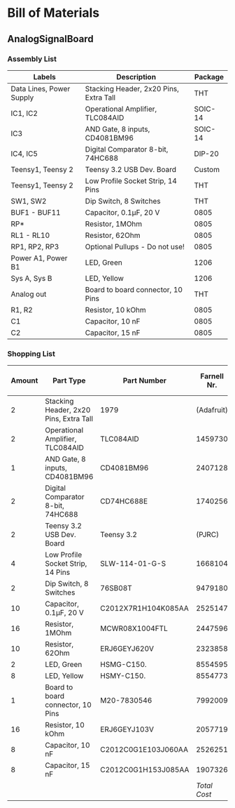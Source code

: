 # Bill of Materials
## AnalogSignalBoard

### Assembly List
| Labels | Description | Package |
|-|-|-|
| Data Lines, Power Supply | Stacking Header, 2x20 Pins, Extra Tall  | THT |
| IC1, IC2 | Operational Amplifier, TLC084AID | SOIC-14 |
| IC3 | AND Gate, 8 inputs, CD4081BM96 | SOIC-14 |
| IC4, IC5 | Digital Comparator 8-bit, 74HC688 | DIP-20 |
| Teensy1, Teensy 2 | Teensy 3.2 USB Dev. Board | Custom |
| Teensy1, Teensy 2 | Low Profile Socket Strip, 14 Pins | THT |
| SW1, SW2 | Dip Switch, 8 Switches | THT |
| BUF1 - BUF11 | Capacitor, 0.1µF, 20 V | 0805 |
| RP* | Resistor, 1MOhm | 0805 |
| RL1 - RL10 | Resistor, 62Ohm | 0805 |
| RP1, RP2, RP3 | Optional Pullups - Do not use! | 0805 |
| Power A1, Power B1 | LED, Green | 1206 |
| Sys A, Sys B | LED, Yellow | 1206 |
| Analog out | Board to board connector, 10 Pins | THT |
| R1, R2 | Resistor, 10 kOhm | 0805 |
| C1 | Capacitor, 10 nF | 0805 |
| C2 | Capacitor, 15 nF | 0805 |

### Shopping List

| Amount | Part Type | Part Number | Farnell Nr. | Approx. Cost p.U. |
|-|-|-|-|-:|
|2| Stacking Header, 2x20 Pins, Extra Tall | 1979 | (Adafruit) | 2.50 € |
|2| Operational Amplifier, TLC084AID | TLC084AID | 1459730 | 3.41 € |
|1| AND Gate, 8 inputs, CD4081BM96 | CD4081BM96 | 2407128 | 0.35 € |
|2| Digital Comparator 8-bit, 74HC688 | CD74HC688E | 1740256 | 1.73 € |
|2| Teensy 3.2 USB Dev. Board | Teensy 3.2 | (PJRC) | 16.84 € |
|4| Low Profile Socket Strip, 14 Pins | SLW-114-01-G-S | 1668104 | 2.60 € |
|2| Dip Switch, 8 Switches | 76SB08T | 9479180 | 1.27 € |
|10| Capacitor, 0.1µF, 20 V | C2012X7R1H104K085AA | 2525147 | 0.11 € |
|16| Resistor, 1MOhm | MCWR08X1004FTL | 2447596 | 0.01 € |
|10| Resistor, 62Ohm | ERJ6GEYJ620V | 2323858 | 0.02 € |
|2| LED, Green | HSMG-C150. | 8554595 | 0.52 € |
|8| LED, Yellow | HSMY-C150. | 8554773 | 0.88 € |
|1| Board to board connector, 10 Pins | M20-7830546 | 7992009 | 1.06 € |
|16| Resistor, 10 kOhm | ERJ6GEYJ103V | 2057719 | 0.02 € |
|8| Capacitor, 10 nF | C2012C0G1E103J060AA | 2526251 | 0.22 € |
|8| Capacitor, 15 nF | C2012C0G1H153J085AA | 1907326 | 0.31 € |
|||| *Total Cost* | *77.41 €* |
